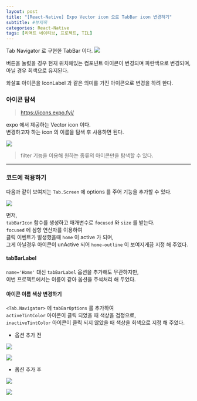 ```yaml
---
layout: post
title: "[React-Native] Expo Vector icon 으로 TabBar icon 변경하기"
subtitle: #부제목
categories: React-Native
tags: [리액트 네이티브, 프로젝트, TIL]
---
```


Tab Navigator 로 구현한 TabBar 이다.
![](https://blog.kakaocdn.net/dn/bEdhU6/btrZK1E8eD0/2wuyNTzkWNRbe8O0ToeYB0/img.gif)

버튼을 눌렀을 경우 현재 위치해있는 컴포넌트 아이콘이 변경되며 파란색으로 변경되며,<br>
아닐 경우 회색으로 유지된다.

화살표 아이콘을 IconLabel 과 같은 의미를 가진 아이콘으로 변경을 하려 한다.

### 아이콘 탐색
> <https://icons.expo.fyi/>

expo 에서 제공하는 Vector icon 이다.<br>
변경하고자 하는 icon 의 이름을 탐색 후 사용하면 된다.<br>

![](https://img1.daumcdn.net/thumb/R1280x0/?scode=mtistory2&fname=https%3A%2F%2Fblog.kakaocdn.net%2Fdn%2F4b4J8%2FbtrZPUGmo8R%2FzNRpaBmRtIhZRb4ATVzZCK%2Fimg.png)

> filter 기능을 이용해 원하는 종류의 아이콘만을 탐색할 수 있다.

---

### 코드에 적용하기

다음과 같이 보여지는 `Tab.Screen` 에 options 를 주어 기능을 추가할 수 있다.

![](https://img1.daumcdn.net/thumb/R1280x0/?scode=mtistory2&fname=https%3A%2F%2Fblog.kakaocdn.net%2Fdn%2FbBLnPe%2FbtrZK1zrRMi%2FOzPMD6mK8cFQDmP6DGeG8K%2Fimg.png)

먼저,<br>
`tabBarIcon` 함수를 생성하고 매개변수로 `focused` 와 `size` 를 받는다.<br>
`focused` 에 삼항 연산자를 이용하여<br>
클릭 이벤트가 발생했을때 `home` 이 active 가 되며,<br>
그게 아닐경우 아이콘이 unActive 되어 `home-outline` 이 보여지게끔 지정 해 주었다.

#### tabBarLabel
`name='Home'` 대신 `tabBarLabel` 옵션을 추가해도 무관하지만,<br>
이번 프로젝트에서는 이름이 같아 옵션을 주석처리 해 두었다.

#### 아이콘 이름 색상 변경하기
`<Tab.Navigator>` 에 `tabBarOptions` 를 추가하여<br>
`activeTintColor` 아이콘이 클릭 되었을 때 색상을 검정으로,<br>
`inactiveTintColor` 아이콘이 클릭 되지 않았을 때 색상을 회색으로 지정 해 주었다.

- 옵션 추가 전

![](https://img1.daumcdn.net/thumb/R1280x0/?scode=mtistory2&fname=https%3A%2F%2Fblog.kakaocdn.net%2Fdn%2FvhA41%2FbtrZ0KQheU1%2FUvOHTdgY20QQy60iJ8zYw1%2Fimg.png)

![](https://blog.kakaocdn.net/dn/bAOgSR/btrZNuur4w5/6uyn1PWQU9QUWMeQCEINrK/img.gif)

- 옵션 추가 후

![](https://img1.daumcdn.net/thumb/R1280x0/?scode=mtistory2&fname=https%3A%2F%2Fblog.kakaocdn.net%2Fdn%2FZuiZN%2FbtrZKoVUs8z%2FR7q6ieHZRznDarKP9t5PkK%2Fimg.png)

![](https://blog.kakaocdn.net/dn/cQ6RdC/btrZR3bY2jk/TDoKbryPqUz8VVn0KmHf80/img.gif)